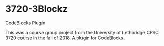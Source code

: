 # 3720-3Blockz
CodeBlocks Plugin

This was a course group project from the University of Lethbridge CPSC 3720 course in the fall of 2018. A plugin for CodeBlocks.
